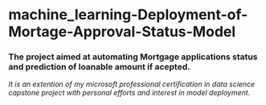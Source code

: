 # machine_learning-Deployment-of-Mortage-Approval-Status-Model

### The project aimed at automating Mortgage applications status and prediction of loanable amount if acepted. 
*It is an extention of my microsoft professional certification in data science capstone project with personal efforts and interest in model deployment.*
